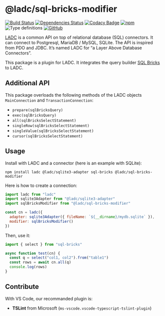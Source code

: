 # @ladc/sql-bricks-modifier

[![Build Status](https://travis-ci.com/paleo/sql-bricks-modifier.svg?branch=master)](https://travis-ci.com/paleo/sql-bricks-modifier)
[![Dependencies Status](https://david-dm.org/paleo/sql-bricks-modifier/status.svg)](https://david-dm.org/paleo/sql-bricks-modifier)
[![Codacy Badge](https://api.codacy.com/project/badge/Grade/395c5ccd121545f4860c1bd05740de7e)](https://www.codacy.com/manual/paleo/ladc-sql-bricks-modifier?utm_source=github.com&amp;utm_medium=referral&amp;utm_content=paleo/ladc-sql-bricks-modifier&amp;utm_campaign=Badge_Grade)
[![npm](https://img.shields.io/npm/dm/@ladc/sql-bricks-modifier)](https://www.npmjs.com/package/@ladc/sql-bricks-modifier)
![Type definitions](https://img.shields.io/npm/types/@ladc/sql-bricks-modifier)
[![GitHub](https://img.shields.io/github/license/paleo/sql-bricks-modifier)](https://github.com/paleo/sql-bricks-modifier)

[LADC](https://github.com/paleo/ladc) is a common API on top of relational database (SQL) connectors. It can connect to Postgresql, MariaDB / MySQL, SQLite. The API is inspired from PDO and JDBC. It’s named LADC for “a Layer Above Database Connectors”.

This package is a plugin for LADC. It integrates the query builder [SQL Bricks](https://github.com/CSNW/sql-bricks) to LADC.

## Additional API

This package overloads the following methods of the LADC objects `MainConnection` and `TransactionConnection`:

* `prepare(sqlBricksQuery)`
* `exec(sqlBricksQuery)`
* `all(sqlBricksSelectStatement)`
* `singleRow(sqlBricksSelectStatement)`
* `singleValue(sqlBricksSelectStatement)`
* `cursor(sqlBricksSelectStatement)`

## Usage

Install with LADC and a connector (here is an example with SQLite):

```
npm install ladc @ladc/sqlite3-adapter sql-bricks @ladc/sql-bricks-modifier
```

Here is how to create a connection:

```js
import ladc from "ladc"
import sqlite3Adapter from "@ladc/sqlite3-adapter"
import sqlBricksModifier from "@ladc/sql-bricks-modifier"

const cn = ladc({
  adapter: sqlite3Adapter({ fileName: `${__dirname}/mydb.sqlite` }),
  modifier: sqlBricksModifier()
})
```

Then, use it:

```js
import { select } from "sql-bricks"

async function test(cn) {
  const q = select("col1, col2").from("table1")
  const rows = await cn.all(q)
  console.log(rows)
}
```

## Contribute

With VS Code, our recommanded plugin is:

* **TSLint** from Microsoft (`ms-vscode.vscode-typescript-tslint-plugin`)
